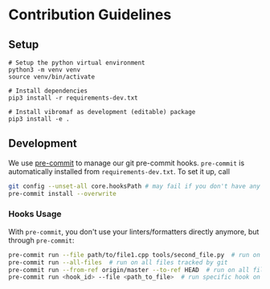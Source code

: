 # Contribution Guidelines

## Setup

```shell
# Setup the python virtual environment
python3 -m venv venv
source venv/bin/activate

# Install dependencies
pip3 install -r requirements-dev.txt

# Install vibromaf as development (editable) package
pip3 install -e .
```

## Development

We use [pre-commit](https://pre-commit.com/) to manage our git pre-commit hooks.
`pre-commit` is automatically installed from `requirements-dev.txt`.
To set it up, call

```sh
git config --unset-all core.hooksPath # may fail if you don't have any hooks set, but that's ok
pre-commit install --overwrite
```

### Hooks Usage

With `pre-commit`, you don't use your linters/formatters directly anymore, but through `pre-commit`:

```sh
pre-commit run --file path/to/file1.cpp tools/second_file.py  # run on specific file(s)
pre-commit run --all-files  # run on all files tracked by git
pre-commit run --from-ref origin/master --to-ref HEAD  # run on all files changed on current branch, compared to master
pre-commit run <hook_id> --file <path_to_file>  # run specific hook on specific file
```
